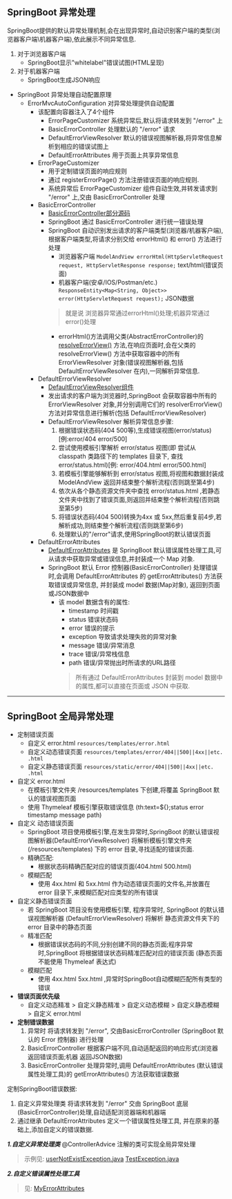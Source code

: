 ## SpringBoot 异常处理

SpringBoot提供的默认异常处理机制,会在出现异常时,自动识别客户端的类型(浏览器客户端\机器客户端),依此展示不同异常信息.

1. 对于浏览器客户端
    * SpringBoot显示"whitelabel"错误试图(HTML呈现)
2. 对于机器客户端
    * SpringBoot生成JSON响应

* SpringBoot 异常处理自动配置原理
    * ErrorMvcAutoConfiguration 对异常处理提供自动配置
        * 该配置向容器注入了4个组件
            * ErrorPageCustomizer 系统异常后,默认将请求转发到 "/error" 上
            * BasicErrorController 处理默认的 "/error" 请求
            * DefaultErrorViewResolver 默认的错误视图解析器,将异常信息解析到相应的错误试图上
            * DefaultErrorAttributes 用于页面上共享异常信息
        * ErrorPageCustomizer
            * 用于定制错误页面的响应规则
            * 通过 registerErrorPage() 方法注册错误页面的响应规则.
            * 系统异常后 ErrorPageCustomizer 组件自动生效,并转发请求到 "/error" 上,交由 BasicErrorController 处理
        * BasicErrorController
            * [BasicErrorController部分源码](../MethodsTXT/BasicErrorController.txt)
            * SpringBoot 通过 BasicErrorController 进行统一错误处理
            * SpringBoot 自动识别发出请求的客户端类型(浏览器/机器客户端),根据客户端类型,将请求分别交给 errorHtml() 和 error() 方法进行处理
                * 浏览器客户端 `ModelAndView errorHtml(HttpServletRequest request, HttpServletResponse response;` text/html(错误页面)
                * 机器客户端(安卓/IOS/Postman/etc.) `ResponseEntity<Map<String, Object>> error(HttpServletRequest request);` JSON数据
              > 就是说 浏览器异常通过errorHtml()处理;机器异常通过error()处理
                * errorHtml()方法调用父类(AbstractErrorController)的 [resolveErrorView()](../MethodsTXT/resolveErrorView.txt) 方法,在响应页面时,会在父类的 resolveErrorView() 方法中获取容器中的所有 ErrorViewResolver 对象(错误视图解析器,包括 DefaultErrorViewResolver 在内),一同解析异常信息.
        * DefaultErrorViewResolver
            * [DefaultErrorViewResolver组件](../MethodsTXT/DefaultErrorViewResolver.txt)
            * 发出请求的客户端为浏览器时,SpringBoot 会获取容器中所有的 ErrorViewResolver 对象,并分别调用它们的 resolverErrorView() 方法对异常信息进行解析(包括 DefaultErrorViewResolver)
            * DefaultErrorViewResolver 解析异常信息步骤:
                1. 根据错误状态码(404 500等),生成错误视图(error/status)[例:error/404 error/500]
                2. 尝试使用模板引擎解析 error/status 视图(即 尝试从 classpath 类路径下的 templates 目录下, 查找 error/status.html)[例: error/404.html error/500.html]
                3. 若模板引擎能够解析到 error/status 视图,将视图和数据封装成 ModelAndView 返回并结束整个解析流程(否则跳至第4步)
                4. 依次从各个静态资源文件夹中查找 error/status.html ,若静态文件夹中找到了错误页面,则返回并结束整个解析流程(否则跳至第5步)
                5. 将错误状态码(404 500)转换为4xx 或 5xx,然后重复前4步,若解析成功,则结束整个解析流程(否则跳至第6步)
                6. 处理默认的"/error"请求,使用SpringBoot的默认错误页面
        * DefaultErrorAttributes
            * [DefaultErrorAttributes](../MethodsTXT/DefaultErrorAttributes.txt) 是 SpringBoot 默认错误属性处理工具,可从请求中获取异常或错误信息,并封装成一个 Map 对象.
            * SpringBoot 默认 Error 控制器(BasicErrorController) 处理错误时,会调用 DefaultErrorAttributes 的 getErrorAttributes() 方法获取错误或异常信息, 并封装成 model 数据(Map对象), 返回到页面或JSON数据中
                * 该 model 数据含有的属性:
                    * timestamp 时间戳
                    * status 错误状态码
                    * error 错误的提示
                    * exception 导致请求处理失败的异常对象
                    * message 错误/异常消息
                    * trace 错误/异常栈信息
                    * path 错误/异常抛出时所请求的URL路径
                  > 所有通过 DefaultErrorAttributes 封装到 model 数据中的属性,都可以直接在页面或 JSON 中获取.
---
## SpringBoot 全局异常处理
* 定制错误页面
    * 自定义 error.html `resources/templates/error.html`
    * 自定义动态错误页面 `resources/templates/error/404||500||4xx||etc. .html`
    * 自定义静态错误页面 `resources/static/error/404||500||4xx||etc. .html`
* 自定义 error.html
    * 在模板引擎文件夹 /resources/templates 下创建,将覆盖 SpringBoot 默认的错误视图页面
    * 使用 Thymeleaf 模板引擎获取错误信息 (th:text=${};status error timestamp message path)
* 自定义 动态错误页面
    * SpringBoot 项目使用模板引擎,在发生异常时,SpringBoot 的默认错误视图解析器(DefaultErrorViewResolver) 将解析模板引擎文件夹 (/resources/templates) 下的 error 目录,寻找适配的错误页面.
    * 精确匹配:
        * 根据状态码精确匹配对应的错误页面(404.html 500.html)
    * 模糊匹配
        * 使用 4xx.html 和 5xx.html 作为动态错误页面的文件名,并放置在 error 目录下,来模糊匹配对应类型的所有错误
* 自定义静态错误页面
    * 若 SpringBoot 项目没有使用模板引擎, 程序异常时, SpringBoot 的默认错误视图解析器 (DefaultErrorViewResolver) 将解析 静态资源文件夹下的 error 目录中的静态页面
    * 精准匹配
        * 根据错误状态码的不同,分别创建不同的静态页面;程序异常时,SpringBoot 将根据错误状态码精准匹配对应的错误页面 (静态页面不能使用 Thymeleaf 表达式)
    * 模糊匹配
        * 使用 4xx.html 5xx.html ,异常时SpringBoot自动模糊匹配所有类型的错误
* **错误页面优先级**
    * 自定义动态精准 > 自定义静态精准 > 自定义动态模糊 > 自定义静态模糊 > 自定义 error.html
* **定制错误数据**
    1. 异常时 将请求转发到 "/error", 交由BasicErrorController (SpringBoot 默认的 Error 控制器) 进行处理
    2. BasicErrorController 根据客户端不同,自动适配返回的响应形式(浏览器 返回错误页面;机器 返回JSON数据)
    3. BasicErrorController 处理异常时,调用 DefaultErrorAttributes (默认错误属性处理工具)的 getErrorAttributes() 方法获取错误数据

定制SpringBoot错误数据:
1. 自定义异常处理类 将请求转发到 "/error" 交由 SpringBoot 底层(BasicErrorController)处理,自动适配浏览器端和机器端
2. 通过继承 DefaultErrorAttributes 定义一个错误属性处理工具, 并在原来的基础上,添加自定义的错误数据.

***1.自定义异常处理类***
@ControllerAdvice 注解的类可实现全局异常处理

> 示例见:
> [userNotExistException.java](../src/main/java/com/learnboot/springbootlearn/exception/UserNotExistException.java)
> [TestException.java](../src/main/java/com/learnboot/springbootlearn/controller/TestExceptionHandler.java)

***2.自定义错误属性处理工具***

> 见: [MyErrorAttributes](../src/main/java/com/learnboot/springbootlearn/component/MyErrorAttributes.java)